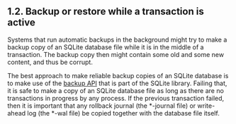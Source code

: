 ## 1\.2\.  Backup or restore while a transaction is active


Systems that run automatic backups in the background might try to
make a backup copy of an SQLite database file while it is in the middle
of a transaction. The backup copy then might contain some old and some
new content, and thus be corrupt.


The best approach to make reliable backup copies of an SQLite database
is to make use of the [backup API](backup.html) that is part of the SQLite library.
Failing that, it is safe to make a copy of an SQLite database file as long
as there are no transactions in progress by any process. If the previous
transaction failed, then it is important that any rollback journal
(the \*\-journal file) or write\-ahead log (the \*\-wal file)
be copied together with the database file itself.



